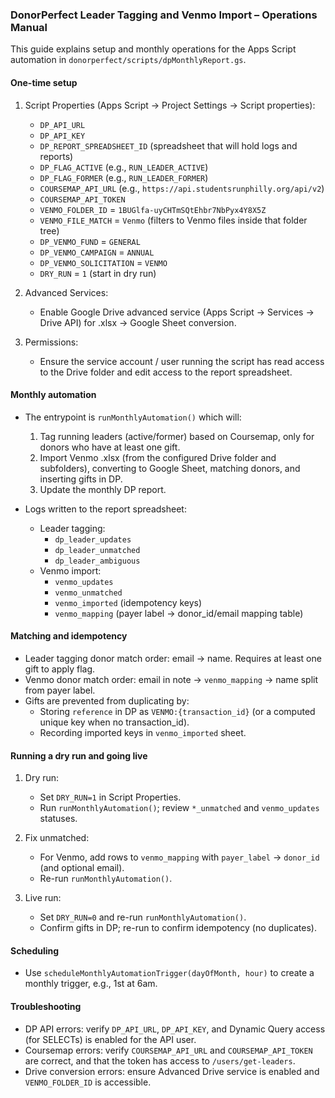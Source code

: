 ### DonorPerfect Leader Tagging and Venmo Import – Operations Manual

This guide explains setup and monthly operations for the Apps Script automation in `donorperfect/scripts/dpMonthlyReport.gs`.

#### One-time setup

1) Script Properties (Apps Script → Project Settings → Script properties):
   - `DP_API_URL`
   - `DP_API_KEY`
   - `DP_REPORT_SPREADSHEET_ID` (spreadsheet that will hold logs and reports)
   - `DP_FLAG_ACTIVE` (e.g., `RUN_LEADER_ACTIVE`)
   - `DP_FLAG_FORMER` (e.g., `RUN_LEADER_FORMER`)
   - `COURSEMAP_API_URL` (e.g., `https://api.studentsrunphilly.org/api/v2`)
   - `COURSEMAP_API_TOKEN`
   - `VENMO_FOLDER_ID` = `1BUGlfa-uyCHTmSQtEhbr7NbPyx4Y8X5Z`
   - `VENMO_FILE_MATCH` = `Venmo` (filters to Venmo files inside that folder tree)
   - `DP_VENMO_FUND` = `GENERAL`
   - `DP_VENMO_CAMPAIGN` = `ANNUAL`
   - `DP_VENMO_SOLICITATION` = `VENMO`
   - `DRY_RUN` = `1` (start in dry run)

2) Advanced Services:
   - Enable Google Drive advanced service (Apps Script → Services → Drive API) for .xlsx → Google Sheet conversion.

3) Permissions:
   - Ensure the service account / user running the script has read access to the Drive folder and edit access to the report spreadsheet.

#### Monthly automation

- The entrypoint is `runMonthlyAutomation()` which will:
  1) Tag running leaders (active/former) based on Coursemap, only for donors who have at least one gift.
  2) Import Venmo .xlsx (from the configured Drive folder and subfolders), converting to Google Sheet, matching donors, and inserting gifts in DP.
  3) Update the monthly DP report.

- Logs written to the report spreadsheet:
  - Leader tagging:
    - `dp_leader_updates`
    - `dp_leader_unmatched`
    - `dp_leader_ambiguous`
  - Venmo import:
    - `venmo_updates`
    - `venmo_unmatched`
    - `venmo_imported` (idempotency keys)
    - `venmo_mapping` (payer label → donor_id/email mapping table)

#### Matching and idempotency

- Leader tagging donor match order: email → name. Requires at least one gift to apply flag.
- Venmo donor match order: email in note → `venmo_mapping` → name split from payer label.
- Gifts are prevented from duplicating by:
  - Storing `reference` in DP as `VENMO:{transaction_id}` (or a computed unique key when no transaction_id).
  - Recording imported keys in `venmo_imported` sheet.

#### Running a dry run and going live

1) Dry run:
   - Set `DRY_RUN=1` in Script Properties.
   - Run `runMonthlyAutomation()`; review `*_unmatched` and `venmo_updates` statuses.

2) Fix unmatched:
   - For Venmo, add rows to `venmo_mapping` with `payer_label` → `donor_id` (and optional email).
   - Re-run `runMonthlyAutomation()`.

3) Live run:
   - Set `DRY_RUN=0` and re-run `runMonthlyAutomation()`.
   - Confirm gifts in DP; re-run to confirm idempotency (no duplicates).

#### Scheduling

- Use `scheduleMonthlyAutomationTrigger(dayOfMonth, hour)` to create a monthly trigger, e.g., 1st at 6am.

#### Troubleshooting

- DP API errors: verify `DP_API_URL`, `DP_API_KEY`, and Dynamic Query access (for SELECTs) is enabled for the API user.
- Coursemap errors: verify `COURSEMAP_API_URL` and `COURSEMAP_API_TOKEN` are correct, and that the token has access to `/users/get-leaders`.
- Drive conversion errors: ensure Advanced Drive service is enabled and `VENMO_FOLDER_ID` is accessible.


